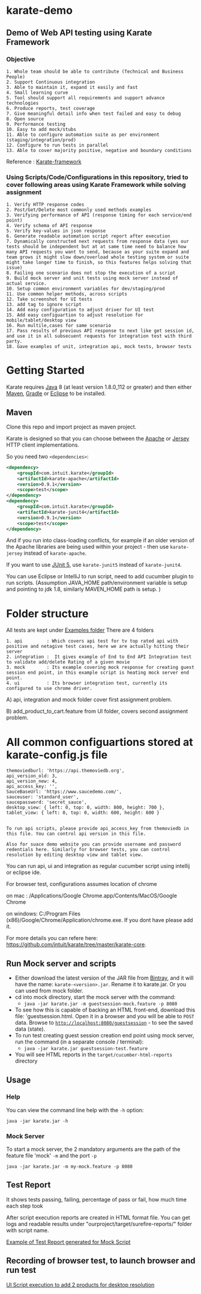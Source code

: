 # karate-demo

## Demo of Web API testing using Karate Framework 

### Objective

    1. Whole team should be able to contribute (Technical and Business People)
    2. Support Continuous integration  
    3. Able to maintain it, expand it easily and fast
    4. Small learning curve 
    5. Tool should support all requirements and support advance technologies 
    6. Produce reports, test coverage
    7. Give meaningful detail info when test failed and easy to debug
    8. Open source 
    9. Performance testing 
    10. Easy to add mock/stubs 
    11. Able to configure automation suite as per environment (staging/integration/prod)
    12. Configure to run tests in parallel
    13. Able to cover majority positive, negative and boundary conditions

Reference : <a href="https://github.com/intuit/karate">Karate-framework</a> 

### Using Scripts/Code/Configurations in this repository, tried to cover following areas using Karate Framework while solving assignment 

    1. Verify HTTP response codes 
    2. Post/Get/Delete most commonly used methods examples
    3. Verifying performance of API (response timing for each service/end point)
    4. Verify schema of API response
    5. Verify key-values in json response 
    6. Generate readable automation script report after execution
    7. Dynamically constructed next requests from response data (yes our tests should be independent but at at same time need to balance how many API requests you want to send, because as your suite expand and team grows it might slow down/overload whole testing system or suite might take longer time to finish, so this features helps solving that issue)  
    8. Failing one scenario does not stop the execution of a script
    9. Build mock server and unit tests using mock server instead of actual service.
    10. Setup common environment variables for dev/staging/prod
    11. Use common helper methods, across scripts
    12. Take screenshot for UI tests
    13. add tag to ignore script
    14. Add easy configuration to adjust driver for UI test
    15. Add easy configuartion to adjust resolution for mobile/tablet/desktop view
    16. Run multile,cases for same scenario
    17. Pass results of previous API response to next like get session id, and use it in all subsecuent requests for integration test with third party. 
    18. Gave examples of unit, integration api, mock tests, browser tests
    
    
    
 # Getting Started
Karate requires [Java](http://www.oracle.com/technetwork/java/javase/downloads/index.html) 8 (at least version 1.8.0_112 or greater) and then either [Maven](http://maven.apache.org), [Gradle](https://gradle.org) or [Eclipse](#eclipse-quickstart) to be installed.

## Maven


Clone this repo and import project as maven project. 

Karate is designed so that you can choose between the [Apache](https://hc.apache.org/index.html) or [Jersey](https://jersey.java.net) HTTP client implementations.


So you need two `<dependencies>`:

```xml
<dependency>
    <groupId>com.intuit.karate</groupId>
    <artifactId>karate-apache</artifactId>
    <version>0.9.1</version>
    <scope>test</scope>
</dependency>
<dependency>
    <groupId>com.intuit.karate</groupId>
    <artifactId>karate-junit4</artifactId>
    <version>0.9.1</version>
    <scope>test</scope>
</dependency>
```

And if you run into class-loading conflicts, for example if an older version of the Apache libraries are being used within your project - then use `karate-jersey` instead of `karate-apache`.

If you want to use [JUnit 5](#junit-5), use `karate-junit5` instead of `karate-junit4`.


You can use Eclipse or IntelliJ to run script, need to add cucumber plugin to run scripts. (Assumption JAVA_HOME path/environment variable is setup and pointing to jdk 1.8, similarly MAVEN_HOME path is setup. )


# Folder structure 

All tests are kept under <a href="https://github.com/skulkarni48/karate-demo-final/tree/master/ourproject/src/test/java/examples">Examples folder</a>
There are 4 folders

    1. api         : Which covers api test for tv top rated api with positive and netagive test cases, here we are actually hitting their server
    2. integration :  It gives example of End to End API Integration test to validate add/delete Rating of a given movie
    3. mock        : Its example covering mock response for creating guest session end point, in this example script is heating mock server end point. 
    4. ui          : Its browser integration test, currently its configured to use chrome driver. 
    
    
A) api, integration and mock folder cover first assignment problem. 

B) add_product_to_cart.feature from UI folder, covers second assignment problem.


# All common configuartions stored at karate-config.js file

    themoviedburl: 'https://api.themoviedb.org',
    api_version_old: 3,
    api_version_new: 4,
    api_access_key: '',
    SauceBaseUrl: 'https://www.saucedemo.com/',
    sauceuser: 'standard_user',
    saucepassword: 'secret_sauce',
    desktop_view: { left: 0, top: 0, width: 800, height: 700 },
    tablet_view: { left: 0, top: 0, width: 600, height: 600 }
    
    
    To run api scripts, please provide api_access_key from themoviedb in this file. You can control api version in this file. 
    
    Also for suace demo website you can provide username and password redentials here. Similarly for browser tests, you can control resolution by editing desktop view and tablet view. 
    
    
 You can run api, ui and integration as regular cucumber script using intellij or eclipse ide.
 
 For browser test, configurations assumes location of chrome 
 
 on mac : /Applications/Google Chrome.app/Contents/MacOS/Google Chrome 
 
 on windows: C:/Program Files (x86)/Google/Chrome/Application/chrome.exe. If you dont have please add it. 
 
 For more details you can refere here: https://github.com/intuit/karate/tree/master/karate-core.



## Run Mock server and scripts

* Either download the latest version of the JAR file from [Bintray](https://dl.bintray.com/ptrthomas/karate/), and it will have the name: `karate-<version>.jar`. Rename it to karate.jar. Or you can used from mock folder. 
* cd into mock directory, start the mock server with the command:
  * `java -jar karate.jar -m guestsession-mock.feature -p 8080`
* To see how this is capable of backing an HTML front-end, download this file: 'guestsession.html. Open it in a browser and you will be able to `POST` data. Browse to [`http://localhost:8080/guestsession`](http://localhost:8080/guestsession) - to see the saved data (state).
* To run test creating guest session creation end point using mock server, run the command (in a separate console / terminal):
  * `java -jar karate.jar guestsession-test.feature`
* You will see HTML reports in the `target/cucumber-html-reports` directory

## Usage
### Help
You can view the command line help with the `-h` option:
```
java -jar karate.jar -h
```

### Mock Server
To start a mock server, the 2 mandatory arguments are the path of the feature file 'mock' `-m` and the port `-p`

```
java -jar karate.jar -m my-mock.feature -p 8080
```

## Test Report 

It shows tests passing, failing, percentage of pass or fail, how much time each step took

After script execution reports are created in HTML format file. You can get logs and readable results under "ourproject/target/surefire-reports/" folder with script name. 

<a href="mock_test.gif">Example of Test Report generated for Mock Script<a>


## Recording of browser test, to launch browser and run test

<a href="record_browser.mp4"> UI Script execution to add 2 products for desktop resolution</a>    
